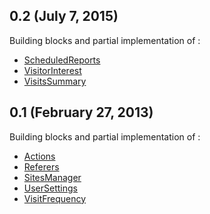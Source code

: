 ## 0.2 (July 7, 2015)

Building blocks and partial implementation of :  
  * [ScheduledReports](http://piwik.org/docs/analytics-api/reference/#ScheduledReports)  
  * [VisitorInterest](http://piwik.org/docs/analytics-api/reference/#VisitorInterest)
  * [VisitsSummary](http://piwik.org/docs/analytics-api/reference/#VisitsSummary)

## 0.1 (February 27, 2013)

Building blocks and partial implementation of :
  * [Actions](http://piwik.org/docs/analytics-api/reference/#Actions)
  * [Referers](http://piwik.org/docs/analytics-api/reference/#Referers)
  * [SitesManager](http://piwik.org/docs/analytics-api/reference/#SitesManager)
  * [UserSettings](http://piwik.org/docs/analytics-api/reference/#UserSettings)
  * [VisitFrequency](http://piwik.org/docs/analytics-api/reference/#VisitFrequency)
